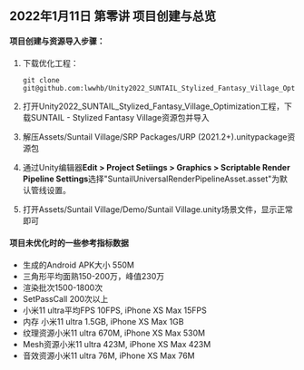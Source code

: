 ## 2022年1月11日 第零讲 项目创建与总览

#### 项目创建与资源导入步骤：

1. 下载优化工程：

   ```
   git clone git@github.com:lwwhb/Unity2022_SUNTAIL_Stylized_Fantasy_Village_Optimization.git
   ```

2. 打开Unity2022_SUNTAIL_Stylized_Fantasy_Village_Optimization工程，下载SUNTAIL - Stylized Fantasy Village资源包并导入

3. 解压Assets/Suntail Village/SRP Packages/URP (2021.2+).unitypackage资源包

4. 通过Unity编辑器**Edit > Project Setiings > Graphics > Scriptable Render Pipeline Settings**选择"SuntailUniversalRenderPipelineAsset.asset"为默认管线设置。

5. 打开Assets/Suntail Village/Demo/Suntail Village.unity场景文件，显示正常即可

####  项目未优化时的一些参考指标数据

- 生成的Android APK大小 550M
-  三角形平均面熟150-200万，峰值230万
- 渲染批次1500-1800次
- SetPassCall 200次以上
- 小米11 ultra平均FPS 10FPS,  iPhone XS Max 15FPS
- 内存 小米11 ultra 1.5GB,  iPhone XS Max 1GB
- 纹理资源小米11 ultra 670M,  iPhone XS Max 530M
- Mesh资源小米11 ultra 423M,  iPhone XS Max 423M
- 音效资源小米11 ultra 76M,  iPhone XS Max 76M
